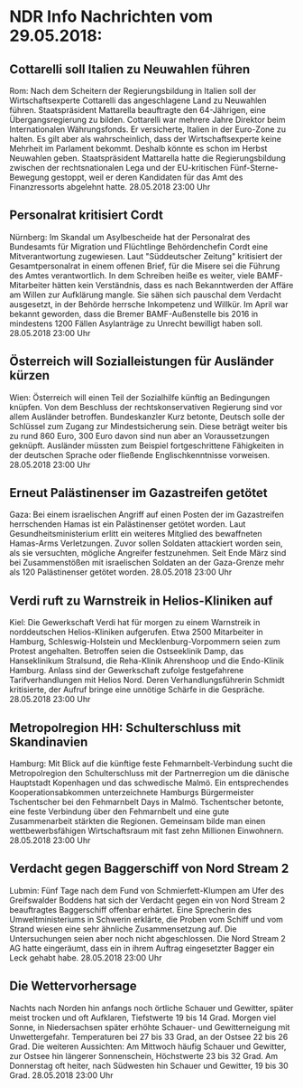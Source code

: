# NDR Info Nachrichten vom 29.05.2018:


## Cottarelli soll Italien zu Neuwahlen führen
Rom: Nach dem Scheitern der Regierungsbildung in Italien soll der Wirtschaftsexperte Cottarelli das angeschlagene Land zu Neuwahlen führen. Staatspräsident Mattarella beauftragte den 64-Jährigen, eine Übergangsregierung zu bilden. Cottarelli war mehrere Jahre Direktor beim Internationalen Währungsfonds. Er versicherte, Italien in der Euro-Zone zu halten. Es gilt aber als wahrscheinlich, dass der Wirtschaftsexperte keine Mehrheit im Parlament bekommt. Deshalb könnte es schon im Herbst Neuwahlen geben. Staatspräsident Mattarella hatte die Regierungsbildung zwischen der rechtsnationalen Lega und der EU-kritischen Fünf-Sterne-Bewegung gestoppt, weil er deren Kandidaten für das Amt des Finanzressorts abgelehnt hatte. 28.05.2018 23:00 Uhr 

## Personalrat kritisiert Cordt
Nürnberg: Im Skandal um Asylbescheide hat der Personalrat des Bundesamts für Migration und Flüchtlinge Behördenchefin Cordt eine Mitverantwortung zugewiesen. Laut "Süddeutscher Zeitung" kritisiert der Gesamtpersonalrat in einem offenen Brief, für die Misere sei die Führung des Amtes verantwortlich. In dem Schreiben heiße es weiter, viele BAMF-Mitarbeiter hätten kein Verständnis, dass es nach Bekanntwerden der Affäre am Willen zur Aufklärung mangle. Sie sähen sich pauschal dem Verdacht ausgesetzt, in der Behörde herrsche Inkompetenz und Willkür. Im April war bekannt geworden, dass die Bremer BAMF-Außenstelle bis 2016 in mindestens 1200 Fällen Asylanträge zu Unrecht bewilligt haben soll. 28.05.2018 23:00 Uhr 

## Österreich will Sozialleistungen für Ausländer kürzen
Wien: Österreich will einen Teil der Sozialhilfe künftig an Bedingungen knüpfen. Von dem Beschluss der rechtskonservativen Regierung sind vor allem Ausländer betroffen. Bundeskanzler Kurz betonte, Deutsch solle der Schlüssel zum Zugang zur Mindestsicherung sein. Diese beträgt weiter bis zu rund 860 Euro, 300 Euro davon sind nun aber an Voraussetzungen geknüpft. Ausländer müssten zum Beispiel fortgeschrittene Fähigkeiten in der deutschen Sprache oder fließende Englischkenntnisse vorweisen. 28.05.2018 23:00 Uhr 

## Erneut Palästinenser im Gazastreifen getötet
Gaza: Bei einem israelischen Angriff auf einen Posten der im Gazastreifen herrschenden Hamas ist ein Palästinenser getötet worden. Laut Gesundheitsministerium erlitt ein weiteres Mitglied des bewaffneten Hamas-Arms Verletzungen. Zuvor sollen Soldaten attackiert worden sein, als sie versuchten, mögliche Angreifer festzunehmen. Seit Ende März sind bei Zusammenstößen mit israelischen Soldaten an der Gaza-Grenze mehr als 120 Palästinenser getötet worden. 28.05.2018 23:00 Uhr 

## Verdi ruft zu Warnstreik in Helios-Kliniken auf
Kiel: Die Gewerkschaft Verdi hat für morgen zu einem Warnstreik in norddeutschen Helios-Kliniken aufgerufen. Etwa 2500 Mitarbeiter in Hamburg, Schleswig-Holstein und Mecklenburg-Vorpommern seien zum Protest angehalten. Betroffen seien die Ostseeklinik Damp, das Hanseklinikum Stralsund, die Reha-Klinik Ahrenshoop und die Endo-Klinik Hamburg. Anlass sind der Gewerkschaft zufolge festgefahrene Tarifverhandlungen mit Helios Nord. Deren Verhandlungsführerin Schmidt kritisierte, der Aufruf bringe eine unnötige Schärfe in die Gespräche. 28.05.2018 23:00 Uhr 

## Metropolregion HH: Schulterschluss mit Skandinavien
Hamburg: Mit Blick auf die künftige feste Fehmarnbelt-Verbindung sucht die Metropolregion den Schulterschluss mit der Partnerregion um die dänische Hauptstadt Kopenhagen und das schwedische Malmö. Ein entsprechendes Kooperationsabkommen unterzeichnete Hamburgs Bürgermeister Tschentscher bei den Fehmarnbelt Days in Malmö. Tschentscher betonte, eine feste Verbindung über den Fehmarnbelt und eine gute Zusammenarbeit stärkten die Regionen. Gemeinsam bilde man einen wettbewerbsfähigen Wirtschaftsraum mit fast zehn Millionen Einwohnern. 28.05.2018 23:00 Uhr 

## Verdacht gegen Baggerschiff von Nord Stream 2
Lubmin: Fünf Tage nach dem Fund von Schmierfett-Klumpen am Ufer des Greifswalder Boddens hat sich der Verdacht gegen ein von Nord Stream 2 beauftragtes Baggerschiff offenbar erhärtet. Eine Sprecherin des Umweltministeriums in Schwerin erklärte, die Proben vom Schiff und vom Strand wiesen eine sehr ähnliche Zusammensetzung auf. Die Untersuchungen seien aber noch nicht abgeschlossen. Die Nord Stream 2 AG hatte eingeräumt, dass ein in ihrem Auftrag eingesetzter Bagger ein Leck gehabt habe. 28.05.2018 23:00 Uhr 

## Die Wettervorhersage
Nachts nach Norden hin anfangs noch örtliche Schauer und Gewitter, später meist trocken und oft Aufklaren, Tiefstwerte 19 bis 14 Grad. Morgen viel Sonne, in Niedersachsen später erhöhte Schauer- und Gewitterneigung mit Unwettergefahr. Temperaturen bei 27 bis 33 Grad, an der Ostsee 22 bis 26 Grad. Die weiteren Aussichten: Am Mittwoch häufig Schauer und Gewitter, zur Ostsee hin längerer Sonnenschein, Höchstwerte 23 bis 32 Grad. Am Donnerstag oft heiter, nach Südwesten hin Schauer und Gewitter, 19 bis 30 Grad. 28.05.2018 23:00 Uhr 
